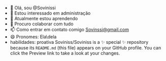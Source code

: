 - 👋 Olá, sou @Sovinissi
- 👀 Estou interessado em administração
- 🌱 Atualmente estou aprendendo 
- 💞️ Procuro colaborar com tudo
- 📫 Como entrar em contato comigo Sovinssi@gmail.com
- 😄 Pronomes: Ela\dela
- habilidades: proativa
Soviniss/Soviniss is a ✨ special ✨ repository because its `README.md` (this file) appears on your GitHub profile.
You can click the Preview link to take a look at your changes.
